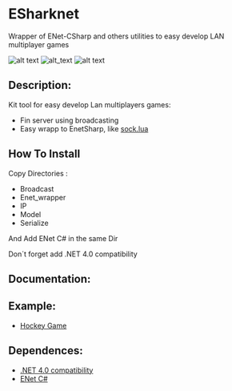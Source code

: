 # ESharknet
Wrapper of ENet-CSharp and others utilities to easy develop LAN multiplayer games

![alt text](https://img.shields.io/badge/.NET-4.0-brightgreen) ![alt_text](https://img.shields.io/badge/Version-0.3-blue) ![alt text](https://img.shields.io/badge/Status-Released-orange)

## Description:

Kit tool for easy develop Lan multiplayers games:

* Fin server using broadcasting
* Easy wrapp to EnetSharp, like [sock.lua](https://github.com/camchenry/sock.lua)


## How To Install

Copy Directories :

* Broadcast
* Enet_wrapper
* IP
* Model
* Serialize

And Add ENet C# in the same Dir

Don´t forget add .NET 4.0 compatibility


## Documentation: 

## Example:

* [Hockey Game](https://github.com/AdrianN17/Juego_Hockey)

## Dependences:

* [.NET 4.0 compatibility](https://docs.microsoft.com/en-us/visualstudio/cross-platform/unity-scripting-upgrade?view=vs-2019)
* [ENet C#](https://github.com/nxrighthere/ENet-CSharp)




